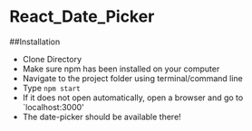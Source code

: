 # React_Date_Picker


##Installation
* Clone Directory
* Make sure npm has been installed on your computer
* Navigate to the project folder using terminal/command line
* Type `npm start`
* If it does not open automatically, open a browser and go to `localhost:3000'
* The date-picker should be available there! 
